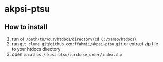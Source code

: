 # akpsi-ptsu
## How to install
1. run `cd /path/to/your/htdocs/directory` (`cd C:/xampp/htdocs`)
2. run `git clone git@github.com:ffahmii/akpsi-ptsu.git` or extract zip file to your htdocs directory
3. open `localhost/akpsi-ptsu/purchase_order/index.php`
